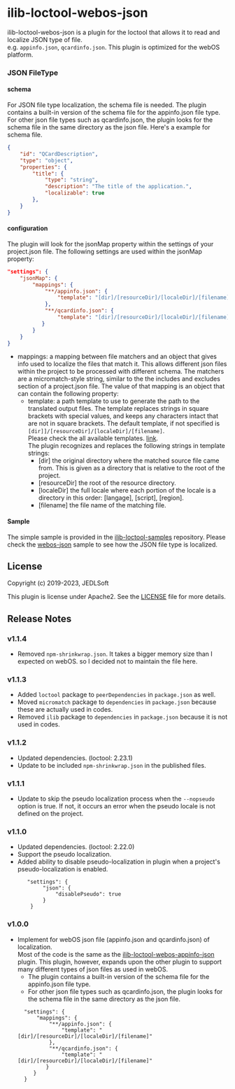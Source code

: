 # ilib-loctool-webos-json

ilib-loctool-webos-json is a plugin for the loctool that allows it to read and localize JSON type of file.   
e.g. `appinfo.json`, `qcardinfo.json`. This plugin is optimized for the webOS platform.

### JSON FileType

#### schema
For JSON file type localization, the schema file is needed. 
The plugin contains a built-in version of the schema file for the appinfo.json file type. For other json file types such as qcardinfo.json, the plugin looks for the schema file in the same directory as the json file. Here's a example for schema file.
```json
{
    "id": "QCardDescription",
    "type": "object",
    "properties": {
        "title": {
            "type": "string",
            "description": "The title of the application.",
            "localizable": true
        },
    }
}
```
#### configuration
The plugin will look for the jsonMap property within the settings of your project.json file. The following settings are used within the jsonMap property:
```json
"settings": {
    "jsonMap": {
        "mappings": {
            "**/appinfo.json": {
                "template": "[dir]/[resourceDir]/[localeDir]/[filename]"
            },
            "**/qcardinfo.json": {
                "template": "[dir]/[resourceDir]/[localeDir]/[filename]"
           }
        }
    }
}
```
 - mappings: a mapping between file matchers and an object that gives info used to localize the files that match it. This allows different json files within the project to be processed with different schema. The matchers are a micromatch-style string, similar to the the includes and excludes section of a project.json file. The value of that mapping is an object that can contain the following property:
   - template: a path template to use to generate the path to the translated output files. The template replaces strings in square brackets with special values, and keeps any characters intact that are not in square brackets. The default template, if not specified is `[dir]]/[resourceDir]/[localeDir]/[filename]`.   
 Please check the all available templates. [link](https://github.com/iLib-js/loctool/blob/development/lib/utils.js#L1893).    
 The plugin recognizes and replaces the following strings in template strings:
      - [dir] the original directory where the matched source file came from. This is given as a directory that is relative to the root of the project.
      - [resourceDir] the root of the resource directory.
      - [localeDir] the full locale where each portion of the locale is a directory in this order: [langage], [script], [region].
      - [filename] the file name of the matching file.

#### Sample
The simple sample is provided in the [ilib-loctool-samples](https://github.com/iLib-js/ilib-loctool-samples) repository.
Please check the [webos-json](https://github.com/iLib-js/ilib-loctool-samples/tree/main/webos-json) sample to see how the JSON file type is localized.

## License

Copyright (c) 2019-2023, JEDLSoft

This plugin is license under Apache2. See the [LICENSE](./LICENSE)
file for more details.

## Release Notes
### v1.1.4
* Removed `npm-shrinkwrap.json`. It takes a bigger memory size than I expected on webOS. so I decided not to maintain the file here.

### v1.1.3
* Added `loctool` package to `peerDependencies` in `package.json` as well.
* Moved `micromatch` package to `dependencies` in `package.json` because these are actually used in codes.
* Removed `ilib` package to `dependencies` in `package.json` because it is not used in codes.

### v1.1.2
* Updated dependencies. (loctool: 2.23.1)
* Update to be included `npm-shrinkwrap.json` in the published files.

### v1.1.1
* Update to skip the pseudo localization process when the `--nopseudo` option is true.
  If not, it occurs an error when the pseudo locale is not defined on the project.

### v1.1.0
* Updated dependencies. (loctool: 2.22.0)
* Support the pseudo localization.
* Added ability to disable pseudo-localization in plugin when a project's pseudo-localization is enabled.
    ~~~~
       "settings": {
            "json": {
                "disablePseudo": true
            }
        }
    ~~~~

### v1.0.0
* Implement for webOS json file (appinfo.json and qcardinfo.json) of localization.  
  Most of the code is the same as the [ilib-loctool-webos-appinfo-json](https://github.com/iLib-js/ilib-loctool-webos-appinfo-json) plugin.
  This plugin, however, expands upon the other plugin to support many different types of json files as used in webOS.
  * The plugin contains a built-in version of the schema file for the appinfo.json file type.
  * For other json file types such as qcardinfo.json, the plugin looks for the schema file in the same directory as the json file.
  ~~~~
    "settings": {
        "mappings": {
            "**/appinfo.json": {
                "template": "[dir]/[resourceDir]/[localeDir]/[filename]"
            },
            "**/qcardinfo.json": {
                "template": "[dir]/[resourceDir]/[localeDir]/[filename]"
           }
       }
    }
  ~~~~